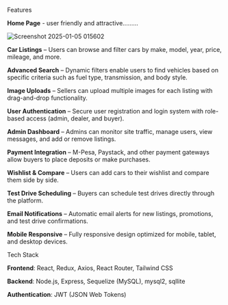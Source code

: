    Features

   **Home Page** - user friendly and attractive.........
   
![Screenshot 2025-01-05 015602](https://github.com/user-attachments/assets/46070dc0-376b-4aa2-a507-a7626886eaf5)

**Car Listings** – Users can browse and filter cars by make, model, year, price, mileage, and more.

**Advanced Search** – Dynamic filters enable users to find vehicles based on specific criteria such as fuel type, transmission, and body style.

**Image Uploads** – Sellers can upload multiple images for each listing with drag-and-drop functionality.

**User Authentication** – Secure user registration and login system with role-based access (admin, dealer, and buyer).

**Admin Dashboard** – Admins can monitor site traffic, manage users, view messages, and add or remove listings.

**Payment Integration** – M-Pesa, Paystack, and other payment gateways allow buyers to place deposits or make purchases.

**Wishlist & Compare** – Users can add cars to their wishlist and compare them side by side.

**Test Drive Scheduling** – Buyers can schedule test drives directly through the platform.

**Email Notifications** – Automatic email alerts for new listings, promotions, and test drive confirmations.

**Mobile Responsive** – Fully responsive design optimized for mobile, tablet, and desktop devices.


 Tech Stack

**Frontend**: React, Redux, Axios, React Router, Tailwind CSS

**Backend**: Node.js, Express, Sequelize (MySQL), mysql2, sqllite

**Authentication**: JWT (JSON Web Tokens)

